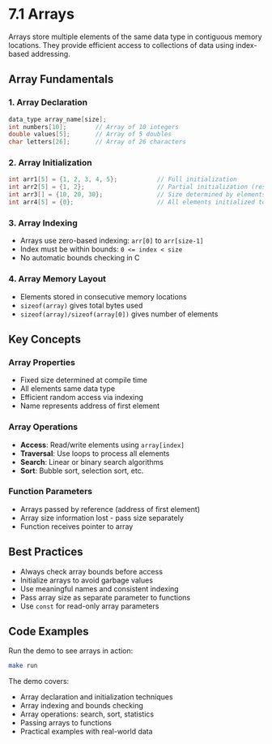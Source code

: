 # 7.1 Arrays

Arrays store multiple elements of the same data type in contiguous memory locations. They provide efficient access to collections of data using index-based addressing.

## Array Fundamentals

### 1. **Array Declaration**
```c
data_type array_name[size];
int numbers[10];        // Array of 10 integers
double values[5];       // Array of 5 doubles
char letters[26];       // Array of 26 characters
```

### 2. **Array Initialization**
```c
int arr1[5] = {1, 2, 3, 4, 5};           // Full initialization
int arr2[5] = {1, 2};                    // Partial initialization (rest are 0)
int arr3[] = {10, 20, 30};               // Size determined by elements
int arr4[5] = {0};                       // All elements initialized to 0
```

### 3. **Array Indexing**
- Arrays use zero-based indexing: `arr[0]` to `arr[size-1]`
- Index must be within bounds: `0 <= index < size`
- No automatic bounds checking in C

### 4. **Array Memory Layout**
- Elements stored in consecutive memory locations
- `sizeof(array)` gives total bytes used
- `sizeof(array)/sizeof(array[0])` gives number of elements

## Key Concepts

### **Array Properties**
- Fixed size determined at compile time
- All elements same data type
- Efficient random access via indexing
- Name represents address of first element

### **Array Operations**
- **Access**: Read/write elements using `array[index]`
- **Traversal**: Use loops to process all elements
- **Search**: Linear or binary search algorithms
- **Sort**: Bubble sort, selection sort, etc.

### **Function Parameters**
- Arrays passed by reference (address of first element)
- Array size information lost - pass size separately
- Function receives pointer to array

## Best Practices

- Always check array bounds before access
- Initialize arrays to avoid garbage values
- Use meaningful names and consistent indexing
- Pass array size as separate parameter to functions
- Use `const` for read-only array parameters

## Code Examples

Run the demo to see arrays in action:
```bash
make run
```

The demo covers:
- Array declaration and initialization techniques
- Array indexing and bounds checking
- Array operations: search, sort, statistics
- Passing arrays to functions
- Practical examples with real-world data
